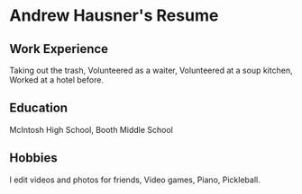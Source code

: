 # Andrew Hausner's Resume



## Work Experience 
Taking out the trash,
Volunteered as a waiter,
Volunteered at a soup kitchen,
Worked at a hotel before.



## Education
McIntosh High School,
Booth Middle School


## Hobbies
I edit videos and photos for friends,
Video games,
Piano,
Pickleball.
